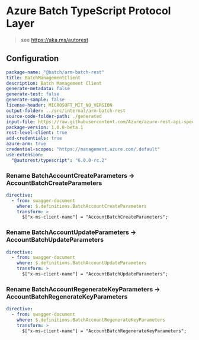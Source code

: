 # Azure Batch TypeScript Protocol Layer

> see <https://aka.ms/autorest>

## Configuration

```yaml
package-name: "@batch/arm-batch-rest"
title: BatchManagementClient
description: Batch Management Client
generate-metadata: false
generate-test: false
generate-sample: false
license-header: MICROSOFT_MIT_NO_VERSION
output-folder: ../src/internal/arm-batch-rest
source-code-folder-path: ./generated
input-file: https://raw.githubusercontent.com/Azure/azure-rest-api-specs/main/specification/batch/resource-manager/Microsoft.Batch/stable/2023-05-01/BatchManagement.json
package-version: 1.0.0-beta.1
rest-level-client: true
add-credentials: true
azure-arm: true
credential-scopes: "https://management.azure.com/.default"
use-extension:
  "@autorest/typescript": "6.0.0-rc.2"
```

### Rename BatchAccountCreateParameters -> AccountBatchCreateParameters

```yaml
directive:
  - from: swagger-document
    where: $.definitions.BatchAccountCreateParameters
    transform: >
      $["x-ms-client-name"] = "AccountBatchCreateParameters";
```

### Rename BatchAccountUpdateParameters -> AccountBatchUpdateParameters

```yaml
directive:
  - from: swagger-document
    where: $.definitions.BatchAccountUpdateParameters
    transform: >
      $["x-ms-client-name"] = "AccountBatchUpdateParameters";
```

### Rename BatchAccountRegenerateKeyParameters -> AccountBatchRegenerateKeyParameters

```yaml
directive:
  - from: swagger-document
    where: $.definitions.BatchAccountRegenerateKeyParameters
    transform: >
      $["x-ms-client-name"] = "AccountBatchRegenerateKeyParameters";
```
